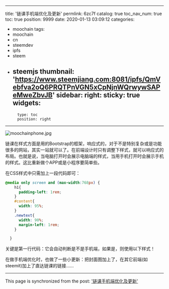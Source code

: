
---
title: '链课手机端优化及更新'
permlink: 6zc7f
catalog: true
toc_nav_num: true
toc: true
position: 9999
date: 2020-01-13 03:09:12
categories:
- moochain
tags:
- moochain
- cn
- steemdev
- ipfs
- steem
- steemjs
thumbnail: 'https://www.steemjiang.com:8081/ipfs/QmVebfva2oQ6PRQTPnVGN5xCpNjnWQrwywSAPeMweZbvJB'
sidebar:
    right:
        sticky: true
widgets:
    -
        type: toc
        position: right
---


![moochainphone.jpg](https://www.steemjiang.com:8081/ipfs/QmVebfva2oQ6PRQTPnVGN5xCpNjnWQrwywSAPeMweZbvJB)

链课在样式方面是用的Bootstrap的框架，响应式的，对于不是特别复杂或是功能很多的网站，其实一站就可以了。在前端设计时只有调整下样式，就可以响应式的布局。也就是说，当电脑打开时会展示电脑端的样式，当用手机打开时会展示手机的样式。这比重新做个APP或是小程序要简单些。

在CSS样式中只需加上一段代码即可：
```css
@media only screen and (max-width:768px) {
    h1{
      padding-left: 1rem;
    }
    #content{
      width: 95%;
    }
    .newtext{
      width: 90%;
      margin-left: 1rem;
    }

  }
```

关键是第一行代码：它会自动判断是不是手机端，如果是，则使用以下样式！

在做手机端优化时，也做了一些小更新：把封面图加上了，在其它前端(如steemit)加上了直达链课的链接......


- - -

This page is synchronized from the post: ['链课手机端优化及更新'](https://steemit.com/@lemooljiang/6zc7f)
